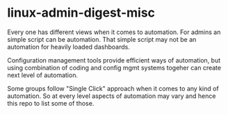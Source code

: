 # linux-admin-digest-misc

Every one has different views when it comes to automation. For admins an simple script can be automation. That simple script may not be an automation for heavily loaded dashboards.

Configuration management tools provide efficient ways of automation, but using combination of coding and config mgmt systems togeher can create next level of automation.

Some groups follow "Single Click" approach when it comes to any kind of automation. So at every level aspects of automation may vary and hence this repo to list some of those.
